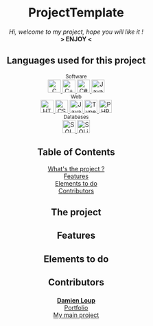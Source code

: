<div align="center">
    <h1>ProjectTemplate</h1>
    <i>Hi, welcome to my project, hope you will like it !</i> <br />
    <b> > ENJOY < </b>
</div>
<div align="center">
     <h2>Languages used for this project</h2>
     <sub> Software </sub>
     <br />
     <a href="https://www.php.net/">
        <img height="30" alt="C" src="https://a7.pnghunt.com/preview/465/779/778/the-c-programming-language-computer-programming-computer-icons-programmer.jpg" />
     </a> 
      <a href="https://www.php.net/">
        <img height="30" alt="C++" src="https://raw.githubusercontent.com/isocpp/logos/master/cpp_logo.png" />
     </a>
     <a href="https://fr.wikipedia.org/wiki/C_sharp">
        <img height="30" alt="C#" src="https://ih0.redbubble.net/image.395411727.8962/flat,800x800,075,f.u1.jpg" />
     </a>
     <a href="https://www.java.com/fr/">
        <img height="30" alt="Java" src="https://th.bing.com/th/id/OIP.iIXOmGDzrtTJmdwbn7cGMwHaEJ?pid=ImgDet&rs=1" />
     </a>
     <br />
     <sub> Web </sub>
     <br />
     <a href="https://fr.wikipedia.org/wiki/Hypertext_Markup_Language">
        <img height="30" alt="HTML" src="https://th.bing.com/th/id/R.36269ef32e1901bd994603c2cb801be1?rik=AHcjqaBm9jncxA&pid=ImgRaw&r=0" />
     </a>
     <a href="https://en.wikipedia.org/wiki/CSS">
        <img height="30" alt="CSS" src="https://www.kindpng.com/picc/m/464-4640184_css3-png-download-css-icon-transparent-png.png" />
     </a>
     <a href="https://www.javascript.com/">
        <img height="30" alt="Javascript" src="https://p7.hiclipart.com/preview/793/545/309/javascript-programmer-node-js-web-application-vector-markup-language.jpg" />
     </a>
     <a href="https://www.typescriptlang.org/">
        <img height="30" alt="Typescript" src="https://th.bing.com/th/id/R.f3d918e3af45cdd0a8a82951366198b2?rik=%2fSM%2bb%2b0cU6FRag&pid=ImgRaw&r=0" />
     </a>
     <a href="https://www.php.net/">
        <img height="30" alt="PHP" src="https://th.bing.com/th/id/OIP.bWdhB1dI1fYIYszoMnb_7AAAAA?pid=ImgDet&rs=1" />
     </a>
     <br />
     <sub> Databases </sub>
     <br />
     <a href="https://en.wikipedia.org/wiki/SQL">
        <img height="30" alt="SQL" src="https://img.favpng.com/16/0/21/sql-server-logo-png-favpng-pXyDxFrAFhWQUeLq6SrgeND1g.jpg" />
     </a>
    <a href="https://en.wikipedia.org/wiki/SQL">
        <img height="30" alt="SQLite" src="https://www.fofsoft.com/images/illustration/sqlite.png" />
    </a>
</div>
<div align="center">
    <h2 align="center">Table of Contents</h2>
  
   [What's the project ?](#the-project)   <br>
   [Features](#features)                   <br>
   [Elements to do](#elements-to-do)       <br>
   [Contributors](#contributors)
</div>

<div align="center">
    
   ## <p align="center">The project</p>

   ## <p align="center">Features</p>

   ## <p align="center">Elements to do</p>

   ## <p align="center">Contributors</p>
   <b>
       <a href="https://github.com/dam277">Damien Loup</a>
   </b>                     
   <br>
   <a href="https://dam277.github.io/P_Portfolio/">Portfolio</a>       <br>
   <a href="https://skiliox.com">My main project</a>
   </p>
</div>
